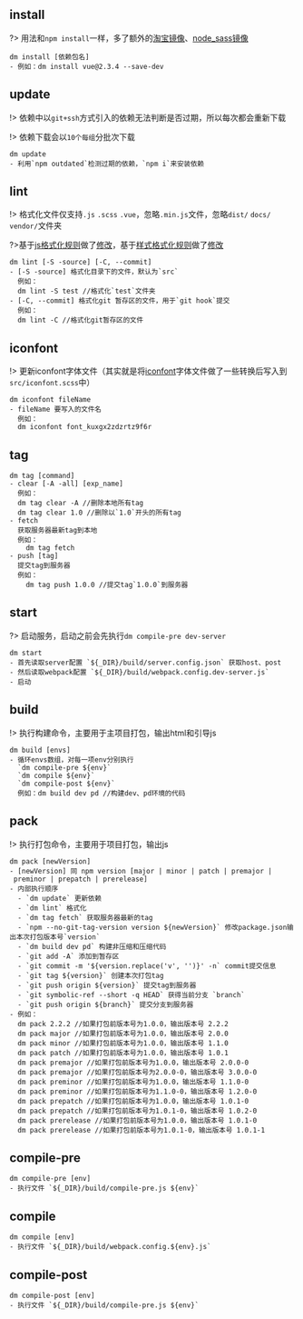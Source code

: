 ## install
?> 用法和`npm install`一样，多了额外的[淘宝镜像](https://registry.npm.taobao.org)、[node_sass镜像](https://npm.taobao.org/mirrors/node-sass/)
```shell
dm install [依赖包名]
- 例如：dm install vue@2.3.4 --save-dev
```

## update
!> 依赖中以`git+ssh`方式引入的依赖无法判断是否过期，所以每次都会重新下载

!> 依赖下载会以`10个每组`分批次下载
```shell
dm update
- 利用`npm outdated`检测过期的依赖，`npm i`来安装依赖
```

## lint
!> 格式化文件仅支持`.js` `.scss` `.vue`，忽略`.min.js`文件，忽略`dist/` `docs/` `vendor/`文件夹

?>基于[js格式化规则](https://standardjs.com/rules-zhcn.html#javascript-standard-style)做了[修改](https://github.com/DianmiFE/eslint-config-dianmife/blob/master/index.js)，基于[样式格式化规则](https://github.com/stylelint/stylelint-config-standard)做了[修改](https://github.com/DianmiFE/dm-cli/blob/master/src/lintfix/lib/stylelintrc.js)

```shell
dm lint [-S -source] [-C, --commit]
- [-S -source] 格式化目录下的文件，默认为`src`
  例如：
  dm lint -S test //格式化`test`文件夹
- [-C, --commit] 格式化git 暂存区的文件，用于`git hook`提交
  例如：
  dm lint -C //格式化git暂存区的文件
```

## iconfont
!> 更新iconfont字体文件（其实就是将[iconfont](http://www.iconfont.cn/)字体文件做了一些转换后写入到`src/iconfont.scss`中）

```shell
dm iconfont fileName
- fileName 要写入的文件名
  例如：
  dm iconfont font_kuxgx2zdzrtz9f6r
```

## tag
```shell
dm tag [command]
- clear [-A -all] [exp_name]
  例如：
  dm tag clear -A //删除本地所有tag
  dm tag clear 1.0 //删除以`1.0`开头的所有tag
- fetch
  获取服务器最新tag到本地
  例如：
    dm tag fetch
- push [tag]
  提交tag到服务器
  例如：
    dm tag push 1.0.0 //提交tag`1.0.0`到服务器
```

## start
?> 启动服务，启动之前会先执行`dm compile-pre dev-server`
```shell
dm start
- 首先读取server配置 `${_DIR}/build/server.config.json` 获取host、post
- 然后读取webpack配置 `${_DIR}/build/webpack.config.dev-server.js`
- 启动
```

## build
!> 执行构建命令，主要用于主项目打包，输出html和引导js
```shell
dm build [envs]
- 循环envs数组，对每一项env分别执行
  `dm compile-pre ${env}`
  `dm compile ${env}`
  `dm compile-post ${env}`
  例如：dm build dev pd //构建dev、pd环境的代码
```

## pack
!> 执行打包命令，主要用于项目打包，输出js
```shell
dm pack [newVersion]
- [newVersion] 同 npm version [major | minor | patch | premajor | preminor | prepatch | prerelease]
- 内部执行顺序
  - `dm update` 更新依赖
  - `dm lint` 格式化
  - `dm tag fetch` 获取服务器最新的tag
  - `npm --no-git-tag-version version ${newVersion}` 修改package.json输出本次打包版本号`version`
  - `dm build dev pd` 构建非压缩和压缩代码
  - `git add -A` 添加到暂存区
  - `git commit -m '${version.replace('v', '')}' -n` commit提交信息
  - `git tag ${version}` 创建本次打包tag
  - `git push origin ${version}` 提交tag到服务器
  - `git symbolic-ref --short -q HEAD` 获得当前分支 `branch`
  - `git push origin ${branch}` 提交分支到服务器
- 例如：
  dm pack 2.2.2 //如果打包前版本号为1.0.0，输出版本号 2.2.2
  dm pack major //如果打包前版本号为1.0.0，输出版本号 2.0.0
  dm pack minor //如果打包前版本号为1.0.0，输出版本号 1.1.0
  dm pack patch //如果打包前版本号为1.0.0，输出版本号 1.0.1
  dm pack premajor //如果打包前版本号为1.0.0，输出版本号 2.0.0-0
  dm pack premajor //如果打包前版本号为2.0.0-0，输出版本号 3.0.0-0
  dm pack preminor //如果打包前版本号为1.0.0，输出版本号 1.1.0-0
  dm pack preminor //如果打包前版本号为1.1.0-0，输出版本号 1.2.0-0
  dm pack prepatch //如果打包前版本号为1.0.0，输出版本号 1.0.1-0
  dm pack prepatch //如果打包前版本号为1.0.1-0，输出版本号 1.0.2-0
  dm pack prerelease //如果打包前版本号为1.0.0，输出版本号 1.0.1-0
  dm pack prerelease //如果打包前版本号为1.0.1-0，输出版本号 1.0.1-1
```

## compile-pre
```shell
dm compile-pre [env]
- 执行文件 `${_DIR}/build/compile-pre.js ${env}`
```

## compile
```shell
dm compile [env]
- 执行文件 `${_DIR}/build/webpack.config.${env}.js`
```

## compile-post
```shell
dm compile-post [env]
- 执行文件 `${_DIR}/build/compile-pre.js ${env}`
```

